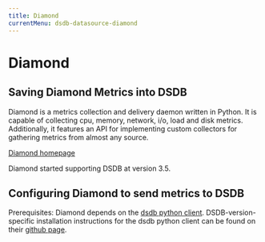 ```yaml
---
title: Diamond
currentMenu: dsdb-datasource-diamond
---
```


# Diamond

## Saving Diamond Metrics into DSDB

Diamond is a metrics collection and delivery daemon written in Python.
It is capable of collecting cpu, memory, network, i/o, load and disk metrics.
Additionally, it features an API for implementing custom collectors for gathering metrics from almost any source.

[Diamond homepage](https://github.com/python-diamond)

Diamond started supporting DSDB at version 3.5.

## Configuring Diamond to send metrics to DSDB

Prerequisites: Diamond depends on the [dsdb python client](https://github.com/dasudian/dsdb-python).
DSDB-version-specific installation instructions for the dsdb python client can be found on their [github page](https://github.com/dasudian/dsdb-python).

